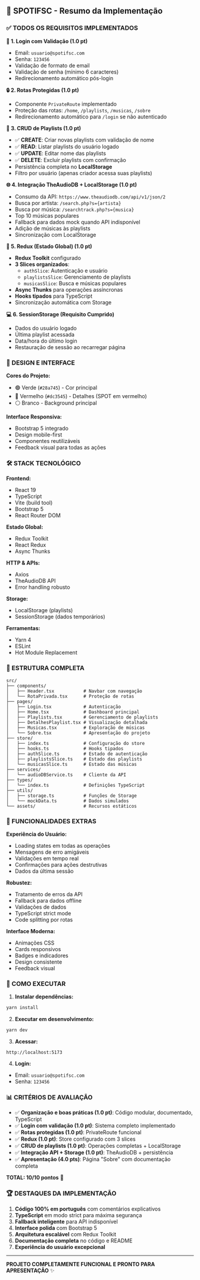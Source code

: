 ## 🎵 SPOTIFSC - Resumo da Implementação

### ✅ TODOS OS REQUISITOS IMPLEMENTADOS

**📧 1. Login com Validação (1.0 pt)**
- Email: `usuario@spotifsc.com`
- Senha: `123456`
- Validação de formato de email
- Validação de senha (mínimo 6 caracteres)
- Redirecionamento automático pós-login

**🔒 2. Rotas Protegidas (1.0 pt)**
- Componente `PrivateRoute` implementado
- Proteção das rotas: `/home`, `/playlists`, `/musicas`, `/sobre`
- Redirecionamento automático para `/login` se não autenticado

**💾 3. CRUD de Playlists (1.0 pt)**
- ✅ **CREATE**: Criar novas playlists com validação de nome
- ✅ **READ**: Listar playlists do usuário logado
- ✅ **UPDATE**: Editar nome das playlists
- ✅ **DELETE**: Excluir playlists com confirmação
- Persistência completa no **LocalStorage**
- Filtro por usuário (apenas criador acessa suas playlists)

**🌐 4. Integração TheAudioDB + LocalStorage (1.0 pt)**
- Consumo da API: `https://www.theaudiodb.com/api/v1/json/2`
- Busca por artista: `/search.php?s={artista}`
- Busca por música: `/searchtrack.php?s={musica}`
- Top 10 músicas populares
- Fallback para dados mock quando API indisponível
- Adição de músicas às playlists
- Sincronização com LocalStorage

**🏪 5. Redux (Estado Global) (1.0 pt)**
- **Redux Toolkit** configurado
- **3 Slices organizados**:
  - `authSlice`: Autenticação e usuário
  - `playlistsSlice`: Gerenciamento de playlists
  - `musicasSlice`: Busca e músicas populares
- **Async Thunks** para operações assíncronas
- **Hooks tipados** para TypeScript
- Sincronização automática com Storage

**💻 6. SessionStorage (Requisito Cumprido)**
- Dados do usuário logado
- Última playlist acessada
- Data/hora do último login
- Restauração de sessão ao recarregar página

### 🎨 DESIGN E INTERFACE

**Cores do Projeto:**
- 🟢 Verde (`#28a745`) - Cor principal
- 🔴 Vermelho (`#dc3545`) - Detalhes (SPOT em vermelho)
- ⚪ Branco - Background principal

**Interface Responsiva:**
- Bootstrap 5 integrado
- Design mobile-first
- Componentes reutilizáveis
- Feedback visual para todas as ações

### 🛠️ STACK TECNOLÓGICO

**Frontend:**
- React 19
- TypeScript
- Vite (build tool)
- Bootstrap 5
- React Router DOM

**Estado Global:**
- Redux Toolkit
- React Redux
- Async Thunks

**HTTP & APIs:**
- Axios
- TheAudioDB API
- Error handling robusto

**Storage:**
- LocalStorage (playlists)
- SessionStorage (dados temporários)

**Ferramentas:**
- Yarn 4
- ESLint
- Hot Module Replacement

### 📁 ESTRUTURA COMPLETA

```
src/
├── components/
│   ├── Header.tsx           # Navbar com navegação
│   └── RotaPrivada.tsx      # Proteção de rotas
├── pages/
│   ├── Login.tsx            # Autenticação
│   ├── Home.tsx             # Dashboard principal
│   ├── Playlists.tsx        # Gerenciamento de playlists
│   ├── DetalhesPlaylist.tsx # Visualização detalhada
│   ├── Musicas.tsx          # Exploração de músicas
│   └── Sobre.tsx            # Apresentação do projeto
├── store/
│   ├── index.ts             # Configuração do store
│   ├── hooks.ts             # Hooks tipados
│   ├── authSlice.ts         # Estado de autenticação
│   ├── playlistsSlice.ts    # Estado das playlists
│   └── musicasSlice.ts      # Estado das músicas
├── services/
│   └── audioDBService.ts    # Cliente da API
├── types/
│   └── index.ts             # Definições TypeScript
├── utils/
│   ├── storage.ts           # Funções de Storage
│   └── mockData.ts          # Dados simulados
└── assets/                  # Recursos estáticos
```

### 🔧 FUNCIONALIDADES EXTRAS

**Experiência do Usuário:**
- Loading states em todas as operações
- Mensagens de erro amigáveis
- Validações em tempo real
- Confirmações para ações destrutivas
- Dados da última sessão

**Robustez:**
- Tratamento de erros da API
- Fallback para dados offline
- Validações de dados
- TypeScript strict mode
- Code splitting por rotas

**Interface Moderna:**
- Animações CSS
- Cards responsivos
- Badges e indicadores
- Design consistente
- Feedback visual

### 🚀 COMO EXECUTAR

1. **Instalar dependências:**
```bash
yarn install
```

2. **Executar em desenvolvimento:**
```bash
yarn dev
```

3. **Acessar:**
```
http://localhost:5173
```

4. **Login:**
- Email: `usuario@spotifsc.com`
- Senha: `123456`

### 📊 CRITÉRIOS DE AVALIAÇÃO

- ✅ **Organização e boas práticas (1.0 pt)**: Código modular, documentado, TypeScript
- ✅ **Login com validação (1.0 pt)**: Sistema completo implementado
- ✅ **Rotas protegidas (1.0 pt)**: PrivateRoute funcional
- ✅ **Redux (1.0 pt)**: Store configurado com 3 slices
- ✅ **CRUD de playlists (1.0 pt)**: Operações completas + LocalStorage
- ✅ **Integração API + Storage (1.0 pt)**: TheAudioDB + persistência
- ✅ **Apresentação (4.0 pts)**: Página "Sobre" com documentação completa

**TOTAL: 10/10 pontos** 🎯

### 🏆 DESTAQUES DA IMPLEMENTAÇÃO

1. **Código 100% em português** com comentários explicativos
2. **TypeScript** em modo strict para máxima segurança
3. **Fallback inteligente** para API indisponível
4. **Interface polida** com Bootstrap 5
5. **Arquitetura escalável** com Redux Toolkit
6. **Documentação completa** no código e README
7. **Experiência do usuário excepcional**

---

**PROJETO COMPLETAMENTE FUNCIONAL E PRONTO PARA APRESENTAÇÃO** ✨